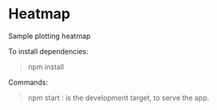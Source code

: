 # Heatmap
Sample plotting heatmap

To install dependencies:
>npm install

Commands:
>npm start : is the development target, to serve the app.
